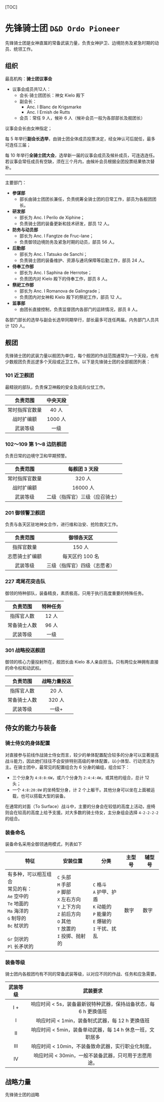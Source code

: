 [TOC]

# 先锋骑士团 `D&D Ordo Pioneer`

先锋骑士团是女神直属的常备武装力量，负责女神护卫、边境防务及紧急时期的动员、统领工作。

##  组织

最高机构：**骑士团议事会**

- 议事会成员共12人：
  - 会长·骑士团团长：神女 Kielo 殿下
  - 副会长：
    - Anc. I Blanc de Krigsmarke
    - Anc. I Ernish de Rutts
  - 会员：常任 9 人，候补 6 人（候补会员一般为各部部长及舰团长）

议事会会长由女神指定；

每 5 年举行**副会长选举**，由骑士团全体成员投票决定，经女神认可后就任，最多可连任三届；

每 10 年举行**全骑士团大会**，选举新一届的议事会成员及候补成员，可连选连任。若议事会常任成员有空缺，须在三个月内，由候补会员根据全团投票结果依次替补。

---

主要部门：

- **参谋部**
  - 部长由骑士团团长兼任，负责统筹全骑士团的日常工作，部员为各舰团团长。
- **研发部**
  - 部长为 Anc. I Perilo de Xiphine；
  - 负责骑士团的装备更新和技术研发，部员 12 人。
- **防务与动员部**
  - 部长为 Anc. I Fangtze de Fruc-lane；
  - 负责御领边境防务及紧急时期的动员，部员 56 人。
- **后勤部**
  - 部长为 Anc. I Tatsuko de Sanchi；
  - 负责骑士团的装备维护、资源与通讯保障等后勤工作，部员 24 人。
- **侍奉工作部**
  - 部长为 Anc. I Saphina de Herrotse；
  - 负责团内对 Kielo 殿下的侍奉工作，部员 8 人。
- **祭祀工作部**
  - 部长为 Anc. I Romanova de Galingrade；
  - 负责团内对女神和 Kielo 殿下的祭祀工作，部员 12 人。
- **监事部**
  - 由团长直接控制，负责监督团内各部门的运转情况，部员 8 人。

各部门部长的选举与副会长选举同期举行，部长最多可连任两届。内务部门人员共计 120 人。

## 舰团

先锋骑士团的武装力量以舰团为单位，每个舰团的作战范围通常为一个天段，也有少数舰团负责巡逻多个天段或近卫工作。以下是先锋骑士团的全部舰团列表：

### 101 近卫舰团

最精锐的部队，负责保卫神殿的安全及阅兵仪仗工作。

|    负责范围    | 中央天段 |
| :------------: | :------: |
| 常时指挥官数量 |  40 人   |
|   战时扩编额   | 1000 人  |
|    武装等级    |   一级   |

### 102～109 第 1～8 边防舰团

负责日常的边境守卫和早期预警。

|    负责范围    |         每舰团 3 天段          |
| :------------: | :----------------------------: |
| 常时指挥官数量 |             320 人             |
|   战时扩编额   |            16000 人            |
|    武装等级    | 二级（指挥官）三级（应召骑士） |

### 201 御领警卫舰团

负责与各天区驻地神女合作，进行维和治安、抢险救灾工作。

|    负责范围    |          御领各天区          |
| :------------: | :--------------------------: |
|   指挥官数量   |            150 人            |
| 志愿骑士扩编额 |       每天区约 100 名        |
|    武装等级    | 三级（指挥官）四级（志愿者） |

### 227 鸢尾花突击队

御领的特种部队，装备精良，素质极高，只用于执行高度重要的特殊任务。

|   负责范围   | 特种任务 |
| :----------: | :------: |
|  指挥官人数  |  12 人   |
| 常备骑士人数 |  96 人   |
|   武装等级   |   一级   |

### 301 战略投送舰团

御领的核心力量投射所在，舰团长由 Kielo 本人亲自担当。只有两位女神拥有直接的命令权和动武权。

|   负责范围   | 战略力量投送 |
| :----------: | :----------: |
|  指挥官人数  |    20 人     |
| 常备骑士人数 |    320 人    |
|   武装等级   |    一级+     |

## 侍女的能力与装备 

### 骑士侍女的身体配置

对直接参与前线作战骑士侍女而言，较少的单体配置配合较多的分身可以显著提高战斗能力，因此她们往往不会安排特别高级的单体配置，以小体型、行动灵活为主。在骑士团中，最常见的配置组合为 6 分身的编组，组合如下：

- 三个分身为 `4:8:8:6W`，或六个分身为 `2:4:4:4W`，或其他的组合，总计 12 头；
- 一个 `4:8:20:8W` 的坐椅型分身，计 2 个上躯干。其他分身可以坐在上面被运载，也可以搭载大型的装备。

在通常的对面（To Surface）战斗中，主要的分身会在较低的高度上活动，座椅则会在较高的高度上给予支援。对大多数的骑士侍女，主分身组会选择 `4-2-2-2-2` 的组合。

### 装备命名

装备命名采用全御领通用模式，列表如下

| 特征                                                         | 安装位置                                                     | 分类                                                         | 主型号 | 辅型号 |
| ------------------------------------------------------------ | ------------------------------------------------------------ | ------------------------------------------------------------ | ------ | ------ |
| 有多种，可以相互组合<br />常见的有：<br />`Ae` 空中的<br />`Te` 地面的<br />`Ma` 海洋的<br />`G` 制导的<br />`Bc` 杖状的<br /><br />`Gr` 剑状的<br />`Pl` 长矛状的 | `C` 头部<br />`M` 手部<br />`P` 脚部<br />`X` 左右方向<br />`Y` 上下方向<br />`Z` 前后方向<br />`O` 其他<br />`T` 放置的<br />`I` 投掷、抛射的 | `C` 格斗<br />`A` 护甲、护盾<br />`K` 动能的<br />`P` 能量的<br />`E` 爆破的<br />`I` 干扰、扰乱 | 数字   | 数字   |

### 装备等级

骑士团内各舰团均有不同的常备武装等级，以对应不同的作战、任务和应急需要。

| 武装等级 |                           武装要求                           |
| :------: | :----------------------------------------------------------: |
|   I +    | 响应时间 < 5s，装备最新锐特种武器，保持战备状态，每 6 h 更换值班 |
|    I     |       响应时间 < 1min，装备制式武器，每 12 h 更换值班        |
|    II    |  响应时间 < 5min，装备单动武器，每 14 h 休息一班，文职居多   |
|   III    |      响应时间 < 10min，不装备致命武器，实行职业化制度。      |
|    IV    |     响应时间 < 30min，一般不装备武器，只可用于志愿用途。     |



## 战略力量

先锋骑士团的战略